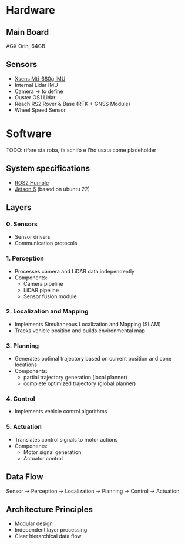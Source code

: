 # Hardware

## Main Board
AGX Orin, 64GB

## Sensors
- [Xsens Mti-680g IMU](https://www.movella.com/products/sensor-modules/xsens-mti-680g-rtk-gnss-ins)
- Internal Lidar IMU
- Camera -> to define
- Ouster OS1 Lidar
- Reach RS2 Rover & Base (RTK + GNSS Module)
- Wheel Speed Sensor

# Software
TODO: rifare sta roba, fa schifo e l'ho usata come placeholder

## System specifications
- [ROS2 Humble](https://docs.ros.org/en/humble/index.html)
- [Jetson 6](https://developer.nvidia.com/embedded/jetpack-sdk-60) (based on ubuntu 22)

## Layers
### 0. Sensors
- Sensor drivers
- Communication protocols

### 1. Perception
- Processes camera and LiDAR data independently
- Components:
  - Camera pipeline
  - LiDAR pipeline
  - Sensor fusion module

### 2. Localization and Mapping
- Implements Simultaneous Localization and Mapping (SLAM)
- Tracks vehicle position and builds environmental map

### 3. Planning
- Generates optimal trajectory based on current position and cone locations
- Components:
  - partial trajectory generation (local planner)
  - complete optimized trajectory (global planner)

### 4. Control
- Implements vehicle control algorithms

### 5. Actuation
- Translates control signals to motor actions
- Components:
  - Motor signal generation
  - Actuator control

## Data Flow
Sensor → Perception → Localization → Planning → Control → Actuation

## Architecture Principles
- Modular design
- Independent layer processing
- Clear hierarchical data flow

